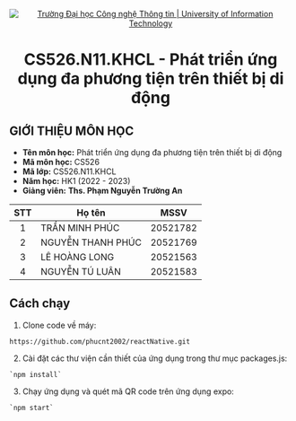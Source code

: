 <!-- Banner -->
<p align="center">
  <a href="https://www.uit.edu.vn/" title="Trường Đại học Công nghệ Thông tin" style="border: none;">
    <img src="https://i.imgur.com/WmMnSRt.png" alt="Trường Đại học Công nghệ Thông tin | University of Information Technology">
  </a>
</p>
<!-- Title -->
<h1 align="center"><b>CS526.N11.KHCL - Phát triển ứng dụng đa phương tiện trên thiết bị di động</b></h1>


## GIỚI THIỆU MÔN HỌC
* **Tên môn học:** Phát triển ứng dụng đa phương tiện trên thiết bị di động
* **Mã môn học:** CS526
* **Mã lớp:** CS526.N11.KHCL
* **Năm học:** HK1 (2022 - 2023)
* **Giảng viên:** **Ths. Phạm Nguyễn Trường An**


| STT | Họ tên | MSSV |
| :---: | --- | --- |
| 1 | TRẦN MINH PHÚC | 20521782 |
| 2 | NGUYỄN THANH PHÚC | 20521769 |
| 3 | LÊ HOÀNG LONG | 20521563 |
| 4 | NGUYỄN TÚ LUÂN | 20521583 |

## Cách chạy

  1.  Clone code về máy:

    https://github.com/phucnt2002/reactNative.git
    
  2.  Cài đặt các thư viện cần thiết của ứng dụng trong thư mục packages.js:


    `npm install`
    
  3.  Chạy ứng dụng và quét mã QR code trên ứng dụng expo:

    `npm start`



<!-- Footer -->
